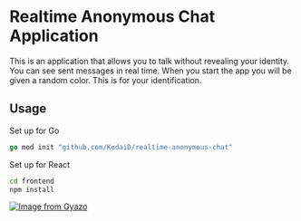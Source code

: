 # Realtime Anonymous Chat Application
This is an application that allows you to talk without revealing your identity. You can see sent messages in real time. When you start the app you will be given a random color. This is for your identification.

## Usage
Set up for Go

```Go
go mod init "github.com/KodaiD/realtime-anonymous-chat"
```

Set up for React

```bash
cd frontend
npm install
```

[![Image from Gyazo](https://i.gyazo.com/c8c070498fc2bb287138bbe7d52714e0.png)](https://gyazo.com/c8c070498fc2bb287138bbe7d52714e0)
